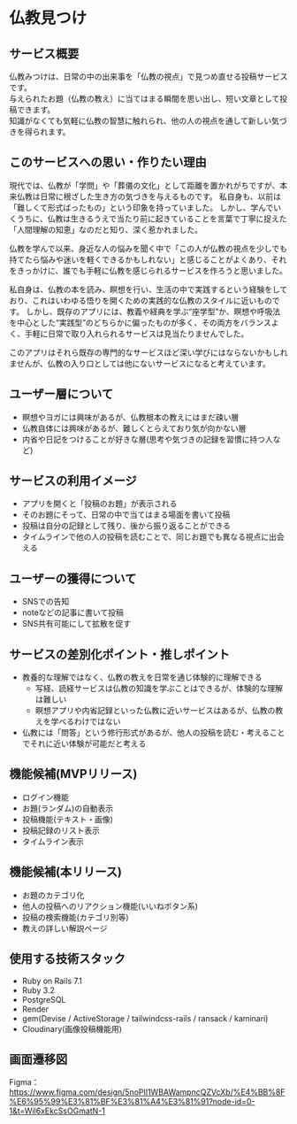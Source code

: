 # 仏教見つけ
## サービス概要
仏教みつけは、日常の中の出来事を「仏教の視点」で見つめ直せる投稿サービスです。  
与えられたお題（仏教の教え）に当てはまる瞬間を思い出し、短い文章として投稿できます。  
知識がなくても気軽に仏教の智慧に触れられ、他の人の視点を通して新しい気づきを得られます。

## このサービスへの思い・作りたい理由
現代では、仏教が「学問」や「葬儀の文化」として距離を置かれがちですが、本来仏教は日常に根ざした生き方の気づきを与えるものです。
私自身も、以前は「難しくて形式ばったもの」という印象を持っていました。
しかし、学んでいくうちに、仏教は生きるうえで当たり前に起きていることを言葉で丁寧に捉えた「人間理解の知恵」なのだと知り、深く惹かれました。

仏教を学んで以来、身近な人の悩みを聞く中で「この人が仏教の視点を少しでも持てたら悩みや迷いを軽くできるかもしれない」と感じることがよくあり、それをきっかけに、誰でも手軽に仏教を感じられるサービスを作ろうと思いました。

私自身は、仏教の本を読み、瞑想を行い、生活の中で実践するという経験をしており、これはいわゆる悟りを開くための実践的な仏教のスタイルに近いものです。
しかし、既存のアプリには、教義や経典を学ぶ“座学型”か、瞑想や呼吸法を中心とした“実践型”のどちらかに偏ったものが多く、その両方をバランスよく、手軽に日常で取り入れられるサービスは見当たりませんでした。

このアプリはそれら既存の専門的なサービスほど深い学びにはならないかもしれませんが、仏教の入り口としては他にないサービスになると考えています。

## ユーザー層について
- 瞑想やヨガには興味があるが、仏教根本の教えにはまだ疎い層
- 仏教自体には興味があるが、難しくとらえており気が向かない層
- 内省や日記をつけることが好きな層(思考や気づきの記録を習慣に持つ人など)

## サービスの利用イメージ
- アプリを開くと「投稿のお題」が表示される
- そのお題にそって、日常の中で当てはまる場面を書いて投稿
- 投稿は自分の記録として残り、後から振り返ることができる
- タイムラインで他の人の投稿を読むことで、同じお題でも異なる視点に出会える

## ユーザーの獲得について
* SNSでの告知
* noteなどの記事に書いて投稿
* SNS共有可能にして拡散を促す

## サービスの差別化ポイント・推しポイント
- 教養的な理解ではなく、仏教の教えを日常を通じ体験的に理解できる
  - 写経、読経サービスは仏教の知識を学ぶことはできるが、体験的な理解は難しい
  - 瞑想アプリや内省記録といった仏教に近いサービスはあるが、仏教の教えを学べるわけではない
- 仏教には「問答」という修行形式があるが、他人の投稿を読む・考えることでそれに近い体験が可能だと考える

## 機能候補(MVPリリース)
- ログイン機能
- お題(ランダム)の自動表示
- 投稿機能(テキスト・画像)
- 投稿記録のリスト表示
- タイムライン表示

## 機能候補(本リリース)
- お題のカテゴリ化
- 他人の投稿へのリアクション機能(いいねボタン系)
- 投稿の検索機能(カテゴリ別等)
- 教えの詳しい解説ページ

## 使用する技術スタック
- Ruby on Rails 7.1
- Ruby 3.2
- PostgreSQL
- Render
- gem(Devise / ActiveStorage / tailwindcss-rails / ransack / kaminari)
- Cloudinary(画像投稿機能用)

## 画面遷移図
Figma：https://www.figma.com/design/5noPIl1WBAWampncQZVcXb/%E4%BB%8F%E6%95%99%E3%81%BF%E3%81%A4%E3%81%91?node-id=0-1&t=Wil6xEkcSsOGmatN-1
